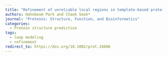```yaml
---
title: "Refinement of unreliable local regions in template-based protein models"
authors: Hahnbeom Park and Chaok Seok*
journal: "Proteins: Structure, Function, and Bioinformatics"
categories:
  - Protein structure prediction
tags:
  - loop modeling
  - refinement
redirect_to: https://doi.org/10.1002/prot.24086
---
```

